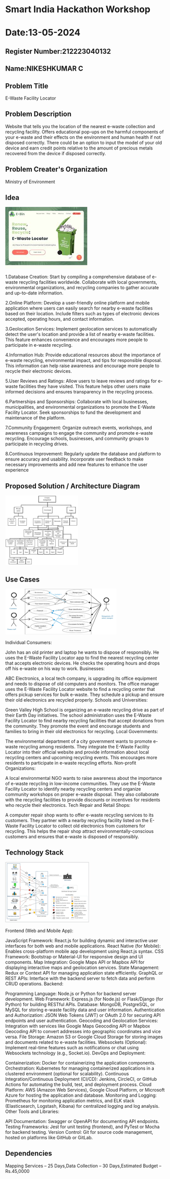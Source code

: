# Smart India Hackathon Workshop
# Date:13-05-2024
## Register Number:212223040132
## Name:NIKESHKUMAR C
## Problem Title
E-Waste Facility Locator
## Problem Description
Website that tells you the location of the nearest e-waste collection and recycling facility. Offers educational pop-ups on the harmful components of your e-waste and their effects on the environment and human health if not disposed correctly. There could be an option to input the model of your old device and earn credit points relative to the amount of precious metals recovered from the device if disposed correctly.
## Problem Creater's Organization
Ministry of Environment

## Idea

![alt text](IDEA.jpeg)


1.Database Creation: Start by compiling a comprehensive database of e-waste recycling facilities worldwide. Collaborate with local governments, environmental organizations, and recycling companies to gather accurate and up-to-date information.

2.Online Platform: Develop a user-friendly online platform and mobile application where users can easily search for nearby e-waste facilities based on their location. Include filters such as types of electronic devices accepted, operating hours, and contact information.

3.Geolocation Services: Implement geolocation services to automatically detect the user's location and provide a list of nearby e-waste facilities. This feature enhances convenience and encourages more people to participate in e-waste recycling.

4.Information Hub: Provide educational resources about the importance of e-waste recycling, environmental impact, and tips for responsible disposal. This information can help raise awareness and encourage more people to recycle their electronic devices.

5.User Reviews and Ratings: Allow users to leave reviews and ratings for e-waste facilities they have visited. This feature helps other users make informed decisions and ensures transparency in the recycling process.

6.Partnerships and Sponsorships: Collaborate with local businesses, municipalities, and environmental organizations to promote the E-Waste Facility Locator. Seek sponsorships to fund the development and maintenance of the platform.

7.Community Engagement: Organize outreach events, workshops, and awareness campaigns to engage the community and promote e-waste recycling. Encourage schools, businesses, and community groups to participate in recycling drives.

8.Continuous Improvement: Regularly update the database and platform to ensure accuracy and usability. Incorporate user feedback to make necessary improvements and add new features to enhance the user experience

## Proposed Solution / Architecture Diagram

![alt text](<ARCH DIAG.png>)

## Use Cases

![alt text](<USE CASES.png>)

Individual Consumers:

John has an old printer and laptop he wants to dispose of responsibly. He uses the E-Waste Facility Locator app to find the nearest recycling center that accepts electronic devices. He checks the operating hours and drops off his e-waste on his way to work.
Businesses:

ABC Electronics, a local tech company, is upgrading its office equipment and needs to dispose of old computers and monitors. The office manager uses the E-Waste Facility Locator website to find a recycling center that offers pickup services for bulk e-waste. They schedule a pickup and ensure their old electronics are recycled properly.
Schools and Universities:

Green Valley High School is organizing an e-waste recycling drive as part of their Earth Day initiatives. The school administration uses the E-Waste Facility Locator to find nearby recycling facilities that accept donations from the community. They promote the event and encourage students and families to bring in their old electronics for recycling.
Local Governments:

The environmental department of a city government wants to promote e-waste recycling among residents. They integrate the E-Waste Facility Locator into their official website and provide information about local recycling centers and upcoming recycling events. This encourages more residents to participate in e-waste recycling efforts.
Non-profit Organizations:

A local environmental NGO wants to raise awareness about the importance of e-waste recycling in low-income communities. They use the E-Waste Facility Locator to identify nearby recycling centers and organize community workshops on proper e-waste disposal. They also collaborate with the recycling facilities to provide discounts or incentives for residents who recycle their electronics.
Tech Repair and Retail Shops:

A computer repair shop wants to offer e-waste recycling services to its customers. They partner with a nearby recycling facility listed on the E-Waste Facility Locator to collect old electronics from customers for recycling. This helps the repair shop attract environmentally-conscious customers and ensures that e-waste is disposed of responsibly.

## Technology Stack

![alt text](TECH.png)

Frontend (Web and Mobile App):

JavaScript Framework: React.js for building dynamic and interactive user interfaces for both web and mobile applications.
React Native (for Mobile): Enables cross-platform mobile app development using React.js syntax.
CSS Framework: Bootstrap or Material-UI for responsive design and UI components.
Map Integration: Google Maps API or Mapbox API for displaying interactive maps and geolocation services.
State Management: Redux or Context API for managing application state efficiently.
GraphQL or REST APIs: Interface with the backend server to fetch data and perform CRUD operations.
Backend:

Programming Language: Node.js or Python for backend server development.
Web Framework: Express.js (for Node.js) or Flask/Django (for Python) for building RESTful APIs.
Database: MongoDB, PostgreSQL, or MySQL for storing e-waste facility data and user information.
Authentication and Authorization: JSON Web Tokens (JWT) or OAuth 2.0 for securing API endpoints and user authentication.
Geocoding and Geolocation Services: Integration with services like Google Maps Geocoding API or Mapbox Geocoding API to convert addresses into geographic coordinates and vice versa.
File Storage: Amazon S3 or Google Cloud Storage for storing images and documents related to e-waste facilities.
Websockets (Optional): Implement real-time features such as notifications or chat using Websockets technology (e.g., Socket.io).
DevOps and Deployment:

Containerization: Docker for containerizing the application components.
Orchestration: Kubernetes for managing containerized applications in a clustered environment (optional for scalability).
Continuous Integration/Continuous Deployment (CI/CD): Jenkins, CircleCI, or GitHub Actions for automating the build, test, and deployment process.
Cloud Platform: AWS (Amazon Web Services), Google Cloud Platform, or Microsoft Azure for hosting the application and database.
Monitoring and Logging: Prometheus for monitoring application metrics, and ELK stack (Elasticsearch, Logstash, Kibana) for centralized logging and log analysis.
Other Tools and Libraries:

API Documentation: Swagger or OpenAPI for documenting API endpoints.
Testing Frameworks: Jest for unit testing (frontend), and PyTest or Mocha for backend testing.
Version Control: Git for source code management, hosted on platforms like GitHub or GitLab.

## Dependencies
 Mapping Services – 25 Days,Data Collection – 30 Days,Estimated Budget – Rs.45,0000

